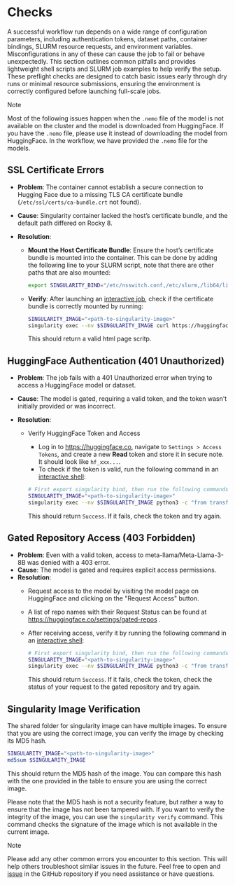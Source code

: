 # Checks

A successful workflow run depends on a wide range of configuration parameters, including authentication tokens, dataset paths, container bindings, SLURM resource requests, and environment variables. Misconfigurations in any of these can cause the job to fail or behave unexpectedly. This section outlines common pitfalls and provides lightweight shell scripts and SLURM job examples to help verify the setup. These preflight checks are designed to catch basic issues early through dry runs or minimal resource submissions, ensuring the environment is correctly configured before launching full-scale jobs. 


> [!NOTE]
> Most of the following issues happen when the `.nemo` file of the model is not available on the cluster and the model is downloaded from HuggingFace. If you have the `.nemo` file, please use it instead of downloading the model from HuggingFace. In the workflow, we have provided the `.nemo` file for the models. 


## SSL Certificate Errors

- **Problem**: The container cannot establish a secure connection to Hugging Face due to a missing TLS CA certificate bundle (`/etc/ssl/certs/ca-bundle.crt` not found).
- **Cause**: Singularity container lacked the host’s certificate bundle, and the default path differed on Rocky 8.
- **Resolution**: 

  - **Mount the Host Certificate Bundle**: Ensure the host’s certificate bundle is mounted into the container. This can be done by adding the following line to your SLURM script, note that there are other paths that are also mounted:
  
    ```bash
    export SINGULARITY_BIND="/etc/nsswitch.conf,/etc/slurm,/lib64/libnss_sss.so.2:/lib/libnss_sss.so.2,/var/run/munge:/run/munge,/slurm,/usr/bin/sacct,/usr/bin/salloc,/usr/bin/sbatch,/usr/bin/scancel,/usr/bin/scontrol,/usr/bin/scrontab,/usr/bin/seff,/usr/bin/sinfo,/usr/bin/squeue,/usr/bin/srun,/usr/bin/sshare,/usr/bin/sstat,/usr/bin/strace,/usr/lib64/libmunge.so.2,/usr/lib64/slurm,/var/lib/sss,/etc/pki/ca-trust/extracted/pem/,/sys,/usr/lib64/pmix,/etc/pki/tls/certs/:/etc/ssl/certs/"
    ``` 
  - **Verify**: After launching an [interactive job](https://handbook.eng.kempnerinstitute.harvard.edu/s1_high_performance_computing/kempner_cluster/accessing_gpu_by_fasrc_users.html#interactive-jobs), check if the certificate bundle is correctly mounted by running:
  
    ```bash
    SINGULARITY_IMAGE="<path-to-singularity-image>"
    singularity exec --nv $SINGULARITY_IMAGE curl https://huggingface.co
    ```
    This should return a valid html page scritp.  

## HuggingFace Authentication (401 Unauthorized)

- **Problem**: The job fails with a 401 Unauthorized error when trying to access a HuggingFace model or dataset.
- **Cause**: The model is gated, requiring a valid token, and the token wasn't initially provided or was incorrect. 
- **Resolution**: 

  - Verify HuggingFace Token and Access
    - Log in to https://huggingface.co, navigate to `Settings > Access Tokens`, and create a new **Read** token and store it in secure note. It should look like `hf_xxx...`.
    - To check if the token is valid, run the following command in an [interactive shell](https://handbook.eng.kempnerinstitute.harvard.edu/s1_high_performance_computing/kempner_cluster/accessing_gpu_by_fasrc_users.html#interactive-jobs):
    
    ```bash
    # First export singularity bind, then run the following commands
    SINGULARITY_IMAGE="<path-to-singularity-image>"
    singularity exec --nv $SINGULARITY_IMAGE python3 -c "from transformers import AutoTokenizer; tokenizer = AutoTokenizer.from_pretrained('gpt2', token='your_token_here'); print('Success')"
    ```
    This should return `Success`. If it fails, check the token and try again.

## Gated Repository Access (403 Forbidden)

- **Problem**: Even with a valid token, access to meta-llama/Meta-Llama-3-8B was denied with a 403 error.
- **Cause**: The model is gated and requires explicit access permissions.
- **Resolution**: 
  - Request access to the model by visiting the model page on HuggingFace and clicking on the "Request Access" button.
  - A list of repo names with their Request Status can be found at https://huggingface.co/settings/gated-repos .
  - After receiving access, verify it by running the following command in an [interactive shell](https://handbook.eng.kempnerinstitute.harvard.edu/s1_high_performance_computing/kempner_cluster/accessing_gpu_by_fasrc_users.html#interactive-jobs):
  
    ```bash
    # First export singularity bind, then run the following commands
    SINGULARITY_IMAGE="<path-to-singularity-image>"
    singularity exec --nv $SINGULARITY_IMAGE python3 -c "from transformers import AutoTokenizer; tokenizer = AutoTokenizer.from_pretrained('meta-llama/Meta-Llama-3-8B', token='your_token_here'); print('Success')"
    ```
    This should return `Success`. If it fails, check the token, check the status of your request to the gated repository and try again.

## Singularity Image Verification

The shared folder for singularity image can have multiple images. To ensure that you are using the correct image, you can verify the image by checking its MD5 hash.

```bash
SINGULARITY_IMAGE="<path-to-singularity-image>"
md5sum $SINGULARITY_IMAGE
```
This should return the MD5 hash of the image. You can compare this hash with the one provided in the table to ensure you are using the correct image. 

Please note that the MD5 hash is not a security feature, but rather a way to ensure that the image has not been tampered with. If you want to verify the integrity of the image, you can use the `singularity verify` command. This command checks the signature of the image which is not available in the current image.

> [!NOTE]
> Please add any other common errors you encounter to this section. This will help others troubleshoot similar issues in the future. Feel free to open and [issue](https://github.com/KempnerInstitute/nvidia-nemo-workflows/issues) in the GitHub repository if you need assistance or have questions.